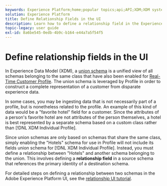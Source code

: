 ```yaml
---
keywords: Experience Platform;home;popular topics;api;API;XDM;XDM system;experience data model;data model;ui;workspace;relationship;field;
solution: Experience Platform
title: Define Relationship Fields in the UI
description: Learn how to define a relationship field in the Experience Platform user interface.
topic-legacy: user guide
exl-id: 8a6be545-0edb-4b9c-b164-e44a7a5f54f5
---
```

# Define relationship fields in the UI

In Experience Data Model (XDM), a [union schema](../../schema/composition.md#union) is a unified view of all schemas belonging to the same class that have also been enabled for [Real-Time Customer Profile](../../../profile/home.md). The union schema is leveraged by Profile in order to construct a complete representation of a customer from disparate experience data.

In some cases, you may be ingesting data that is not necessarily part of a profile, but is nonetheless related to the profile. An example of this kind of data would be a "favorite hotel" field for a customer. Since the attributes of a person's favorite hotel are not attributes of the person themselves, a hotel is best represented by a separate schema based on a custom class rather than [!DNL XDM Individual Profile].

Since union schemas are only based on schemas that share the same class, simply enabling the "Hotels" schema for use in Profile will not include its fields union schema for [!DNL XDM Individual Profile]. Instead, you must define a relationship between "Hotels" and another schema belonging to the union. This involves defining a **relationship field** in a source schema that references the primary identity of a destination schema.

For detailed steps on defining a relationship between two schemas in the Adobe Experience Platform UI, see the [relationship UI tutorial](../../tutorials/relationship-ui.md).
